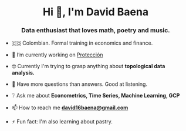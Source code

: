 <h1 align="center">Hi 👋, I'm David Baena</h1>
<h3 align="center">Data enthusiast that loves math, poetry and music.</h3>

- 🇨🇴 Colombian. Formal training in economics and finance. 

- 👴 I’m currently working on [Protección](https://www.proteccion.com/)

- 🤓 Currently I'm trying to grasp anything about **topological data analysis.**

- 🤯 Have more questions than answers. Good at listening.

- ❔ Ask me about **Econometrics, Time Series, Machine Learning, GCP**

- 📫 How to reach me **david16baena@gmail.com**

- ⚡ Fun fact: I'm also learning about pastry.
